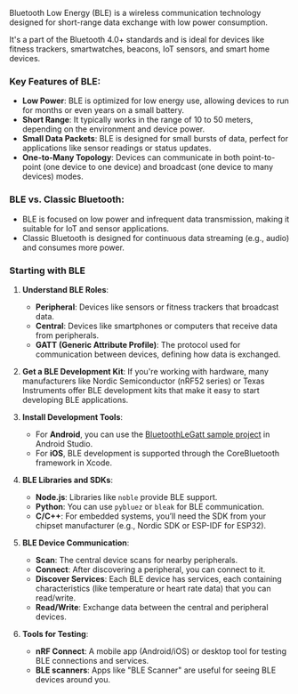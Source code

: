 Bluetooth Low Energy (BLE) is a wireless communication technology designed for short-range data exchange with low power consumption.

It's a part of the Bluetooth 4.0+ standards and is ideal for devices like fitness trackers, smartwatches, beacons, IoT sensors, and smart home devices.
### Key Features of BLE:
- **Low Power**: BLE is optimized for low energy use, allowing devices to run for months or even years on a small battery.
- **Short Range**: It typically works in the range of 10 to 50 meters, depending on the environment and device power.
- **Small Data Packets**: BLE is designed for small bursts of data, perfect for applications like sensor readings or status updates.
- **One-to-Many Topology**: Devices can communicate in both point-to-point (one device to one device) and broadcast (one device to many devices) modes.
### BLE vs. Classic Bluetooth:
- BLE is focused on low power and infrequent data transmission, making it suitable for IoT and sensor applications.
- Classic Bluetooth is designed for continuous data streaming (e.g., audio) and consumes more power.
### Starting with BLE
1. **Understand BLE Roles**:
	- **Peripheral**: Devices like sensors or fitness trackers that broadcast data.
	- **Central**: Devices like smartphones or computers that receive data from peripherals.
	- **GATT (Generic Attribute Profile)**: The protocol used for communication between devices, defining how data is exchanged.
2. **Get a BLE Development Kit**: If you're working with hardware, many manufacturers like Nordic Semiconductor (nRF52 series) or Texas Instruments offer BLE development kits that make it easy to start developing BLE applications.

3. **Install Development Tools**:
    - For **Android**, you can use the [BluetoothLeGatt sample project](https://github.com/android/connectivity-samples/tree/main/BluetoothLeGatt) in Android Studio.
    - For **iOS**, BLE development is supported through the CoreBluetooth framework in Xcode.

4. **BLE Libraries and SDKs**:
    - **Node.js**: Libraries like `noble` provide BLE support.
    - **Python**: You can use `pybluez` or `bleak` for BLE communication.
    - **C/C++**: For embedded systems, you’ll need the SDK from your chipset manufacturer (e.g., Nordic SDK or ESP-IDF for ESP32).

5. **BLE Device Communication**:
    - **Scan**: The central device scans for nearby peripherals.
    - **Connect**: After discovering a peripheral, you can connect to it.
    - **Discover Services**: Each BLE device has services, each containing characteristics (like temperature or heart rate data) that you can read/write.
    - **Read/Write**: Exchange data between the central and peripheral devices.

6. **Tools for Testing**:
    - **nRF Connect**: A mobile app (Android/iOS) or desktop tool for testing BLE connections and services.
    - **BLE scanners**: Apps like "BLE Scanner" are useful for seeing BLE devices around you.